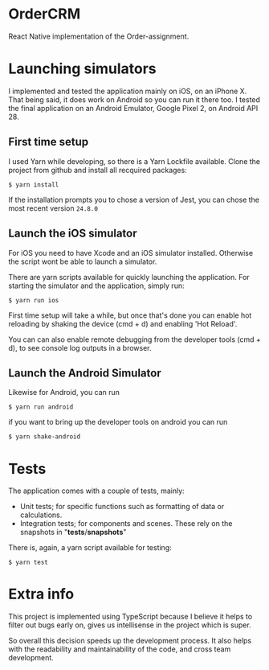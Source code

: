 # OrderCRM

React Native implementation of the Order-assignment.

# Launching simulators

I implemented and tested the application mainly on iOS, on an iPhone X. That being said, it does work on Android so you can run it there too. I tested the final application on
an Android Emulator, Google Pixel 2, on Android API 28.

## First time setup

I used Yarn while developing, so there is a Yarn Lockfile available. Clone the project from github and install all recquired packages:

```
$ yarn install
```

If the installation prompts you to chose a version of Jest, you can chose the most recent version `24.8.0`

## Launch the iOS simulator

For iOS you need to have Xcode and an iOS simulator installed. Otherwise the script wont be able to launch a simulator.

There are yarn scripts available for quickly launching the application. For starting the simulator and the application, simply run:

```
$ yarn run ios
```

First time setup will take a while, but once that's done you can enable hot reloading by shaking the device (cmd + d) and enabling 'Hot Reload'.

You can can also enable remote debugging from the developer tools (cmd + d), to see console log outputs in a browser.

## Launch the Android Simulator

Likewise for Android, you can run

```
$ yarn run android
```

if you want to bring up the developer tools on android you can run

```
$ yarn shake-android
```

# Tests

The application comes with a couple of tests, mainly:

- Unit tests; for specific functions such as formatting of data or calculations.
- Integration tests; for components and scenes. These rely on the snapshots in "**tests**/**snapshots**"

There is, again, a yarn script available for testing:

```
$ yarn test
```

# Extra info

This project is implemented using TypeScript because I believe it helps to filter out bugs early on, gives us intellisense in the project which is super.

So overall this decision speeds up the development process.
It also helps with the readability and maintainability of the code, and cross team development.
